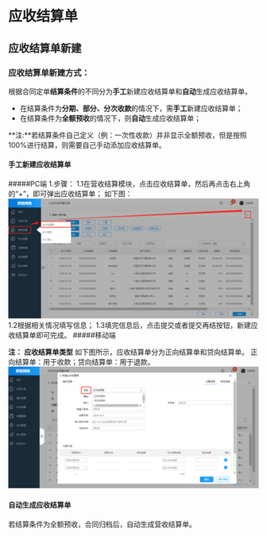 # 应收结算单
## 应收结算单新建
### 应收结算单新建方式：

根据合同定单**结算条件**的不同分为**手工**新建应收结算单和**自动**生成应收结算单。 
* 在结算条件为**分期、部分、分次收款**的情况下，需**手工**新建应收结算单；
* 在结算条件为**全额预收**的情况下，则**自动**生成应收结算单；

**注:**若结算条件自己定义（例：一次性收款）并非显示全额预收，但是按照100%进行结算，则需要自己手动添加应收结算单。

#### 手工新建应收结算单
#####PC端
1.步骤：
1.1在营收结算模块，点击应收结算单，然后再点击右上角的“+”，即可弹出应收结算单；
如下图：
![](/assets/1.jpg)
1.2根据相关情况填写信息；
1.3填完信息后，点击提交或者提交再结按钮，新建应收结算单即可完成。
#####移动端

**注：**
**应收结算单类型**
如下图所示，应收结算单分为正向结算单和贷向结算单。
正向结算单：用于收款；贷向结算单：用于退款。
![](/assets/2.jpg)
#### 自动生成应收结算单
若结算条件为全额预收，合同归档后，自动生成营收结算单。

